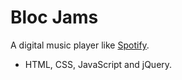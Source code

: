 # Bloc Jams

A digital music player like [Spotify](https://www.spotify.com).

- HTML, CSS, JavaScript and jQuery.

